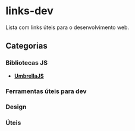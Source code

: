 # links-dev
Lista com links úteis para o desenvolvimento web.

## Categorias

### Bibliotecas JS
- __[UmbrellaJS](http://umbrellajs.com/)__

### Ferramentas úteis para dev

### Design

### Úteis